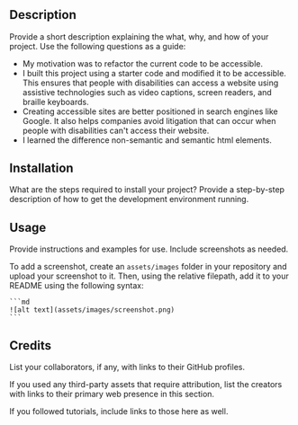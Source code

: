 
# <Horiseon-Refactor>

## Description

Provide a short description explaining the what, why, and how of your project. Use the following questions as a guide:

- My motivation was to refactor the current code to be accessible.
- I built this project using a starter code and modified it to be accessible. This ensures that people with disabilities can access a website using assistive technologies such as video captions, screen readers, and braille keyboards.
- Creating accessible sites are better positioned in search engines like Google. It also helps companies avoid litigation that can occur when people with disabilities can't access their website.
- I learned the difference non-semantic and semantic html elements.  


## Installation

What are the steps required to install your project? Provide a step-by-step description of how to get the development environment running.

## Usage

Provide instructions and examples for use. Include screenshots as needed.

To add a screenshot, create an `assets/images` folder in your repository and upload your screenshot to it. Then, using the relative filepath, add it to your README using the following syntax:

    ```md
    ![alt text](assets/images/screenshot.png)
    ```

## Credits

List your collaborators, if any, with links to their GitHub profiles.

If you used any third-party assets that require attribution, list the creators with links to their primary web presence in this section.

If you followed tutorials, include links to those here as well.
